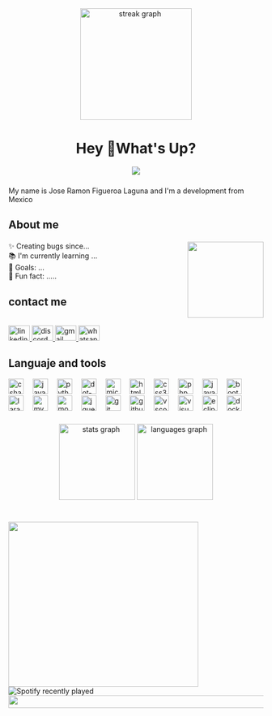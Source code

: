 <div align="center">
  <img src="https://streak-stats.demolab.com?user=sonder10&locale=en&mode=daily&theme=shadow-blue&hide_border=false&border_radius=5&order=3" height="220" alt="streak graph"  />
  <!img src="https://github-profile-trophy.vercel.app?username=sonder10&theme=dark&column=-1&row=1&margin-w=8&margin-h=8&no-bg=false&no-frame=false&order=4" height="150" alt="trophy graph"  />
</div>


<h1 align="center">Hey 👋What's Up? </h1>
<div align="center">
  <img src="https://visitor-badge.laobi.icu/badge?page_id=sonder10.sonder10&"  />
</div>

###

<p align="left">My name is Jose Ramon Figueroa Laguna and I'm a development from Mexico</p>

###

<h2 align="left">About me  </p></h2>
<p align="left">✨ Creating bugs since... <img align="right" height="150"src="https://media.giphy.com/media/v1.Y2lkPWVjZjA1ZTQ3ZnU1OWU1a2tvOXlmaTh3YnFteDJneGVsMDMzNXBuNHoydWVkdzgxNiZlcD12MV9naWZzX3NlYXJjaCZjdD1n/25Itcrcuwkyq3ohubJ/giphy.gif" /><br>
  📚 I'm currently learning ...<br>
  🎯 Goals: ...<br>
  🎲 Fun fact: .....
 <p/>

<h2 align="left">contact me</h2>
<br clear="both">

<div align="left">

  <a href="https://www.linkedin.com/in/jose-ramon-figueroa-laguna-70769720b/">
  <img src="https://raw.githubusercontent.com/maurodesouza/profile-readme-generator/master/src/assets/icons/social/linkedin/default.svg" width="42" height="30" alt="linkedin logo"  link=google.com/>
  </a>
  
  <a href="https://discordapp.com/users/523706909400760321">
  <img src="https://raw.githubusercontent.com/maurodesouza/profile-readme-generator/master/src/assets/icons/social/discord/default.svg" width="42" height="30" alt="discord logo"  />
  </a>
  
  <a href="https://mail.google.com/mail/?view=cm&fs=1&to=Joss.10584@gmail.com" target="_blank">
  <img src="https://raw.githubusercontent.com/maurodesouza/profile-readme-generator/master/src/assets/icons/social/gmail/default.svg" width="42" height="30" alt="gmail logo"  />
  </a>
  
  <a href="https://wa.me/528136846159?text=Hola">
   <img src="https://raw.githubusercontent.com/maurodesouza/profile-readme-generator/master/src/assets/icons/social/whatsapp/default.svg" width="42" height="30" alt="whatsapp logo"  />
    </a>
</div>

###

<h2 align="left">Languaje and tools</h2>
<div align="left">
  <img src="https://skillicons.dev/icons?i=cs" height="30" alt="csharp logo"  />
  <img width="10" />
  <img src="https://cdn.jsdelivr.net/gh/devicons/devicon/icons/java/java-original.svg" height="30" alt="java logo"  />
  <img width="10" />
  <img src="https://cdn.jsdelivr.net/gh/devicons/devicon/icons/python/python-original.svg" height="30" alt="python logo"  />
  <img width="10" />
  <img src="https://skillicons.dev/icons?i=dotnet" height="30" alt="dot-net logo"  />
  <img width="10" />
  <img src="https://cdn.jsdelivr.net/gh/devicons/devicon/icons/microsoftsqlserver/microsoftsqlserver-plain.svg" height="30" alt="microsoftsqlserver logo"  />
  <img width="10" />
  <img src="https://skillicons.dev/icons?i=html" height="30" alt="html5 logo"  />
  <img width="10" />
  <img src="https://skillicons.dev/icons?i=css" height="30" alt="css3 logo"  />
  <img width="10" />
  <img src="https://cdn.jsdelivr.net/gh/devicons/devicon/icons/php/php-original.svg" height="30" alt="php logo"  />
  <img width="10" />
  <img src="https://cdn.simpleicons.org/javascript/F7DF1E" height="30" alt="javascript logo"  />
  <img width="10" />
  <img src="https://skillicons.dev/icons?i=bootstrap" height="30" alt="bootstrap logo"  />
  <img width="10" />
  <img src="https://cdn.jsdelivr.net/gh/devicons/devicon/icons/laravel/laravel-original.svg" height="30" alt="laravel logo"  />
  <img width="10" />
  <img src="https://cdn.jsdelivr.net/gh/devicons/devicon/icons/mysql/mysql-original.svg" height="30" alt="mysql logo"  />
  <img width="10" />
  <img src="https://skillicons.dev/icons?i=mongodb" height="30" alt="mongodb logo"  />
  <img width="10" />
  <img src="https://skillicons.dev/icons?i=jquery" height="30" alt="jquery logo"  />
  <img width="10" />
  <img src="https://skillicons.dev/icons?i=git" height="30" alt="git logo"  />
  <img width="10" />
  <img src="https://cdn.jsdelivr.net/gh/devicons/devicon/icons/github/github-original.svg" height="30" alt="github logo"  />
  <img width="10" />
  <img src="https://cdn.jsdelivr.net/gh/devicons/devicon/icons/vscode/vscode-original.svg" height="30" alt="vscode logo"  />
  <img width="10" />
  <img src="https://cdn.jsdelivr.net/gh/devicons/devicon/icons/visualstudio/visualstudio-plain.svg" height="30" alt="visualstudio logo"  />
  <img width="10" />
  <img src="https://skillicons.dev/icons?i=eclipse" height="30" alt="eclipseide logo"  />
  <img width="10" />
  <img src="https://skillicons.dev/icons?i=docker" height="30" alt="docker logo"  />
</div>

###
<div align="center">
  <img src="https://github-readme-stats.vercel.app/api?username=sonder10&hide_title=false&hide_rank=false&show_icons=true&include_all_commits=true&count_private=true&disable_animations=false&theme=shadow_blue&locale=en&hide_border=false" height="150" alt="stats graph"  />
  <img src="https://github-readme-stats.vercel.app/api/top-langs?username=sonder10&locale=en&hide_title=false&layout=compact&card_width=320&langs_count=5&theme=shadow_blue&hide_border=false" height="150" alt="languages graph"  />
</div>


###

<br>
<div>
<img align="center" height="325" width="375" src="https://media.giphy.com/media/v1.Y2lkPWVjZjA1ZTQ3cXYzNnRkcXVpMXdxeWRzdnVrajBqb2UyMGVucDdlaHU2ZTJyZHdscSZlcD12MV9naWZzX3JlbGF0ZWQmY3Q9Zw/mjGGSfMEHmAZ8mf41g/giphy.gif"  /> 
<img align="center" src="https://spotify-recently-played-readme.vercel.app/api?user=2245j2fjlvxewaixbokxgzzaq" alt="Spotify recently played"  />
<br>
<img align="right" height="25" width="4000" src="https://media1.giphy.com/media/v1.Y2lkPTc5MGI3NjExYzE2bzlyYjl0NHc1M2Ztd2V6YmNib29zbmhkeGN4Yjk2Zm5lbXNubSZlcD12MV9pbnRlcm5hbF9naWZfYnlfaWQmY3Q9Zw/fyad3Zy4KPso5IzcL9/giphy.gif"  />

</div>

